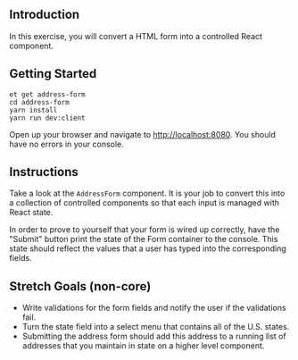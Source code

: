 ## Introduction

In this exercise, you will convert a HTML form into a controlled React component.

## Getting Started

```no-highlight
et get address-form
cd address-form
yarn install
yarn run dev:client
```

Open up your browser and navigate to <http://localhost:8080>. You should have no errors in your console.

## Instructions

Take a look at the `AddressForm` component. It is your job to convert this
into a collection of controlled components so that each input is managed with React state.

In order to prove to yourself that your form is wired up correctly, have the "Submit" button print the state of the Form container to the console. This state should reflect the values that a user has typed into the corresponding fields.  

## Stretch Goals (non-core)

* Write validations for the form fields and notify the user if the validations fail.
* Turn the state field into a select menu that contains all of the U.S. states.
* Submitting the address form should add this address to a running list of addresses that you maintain in state on a higher level component. 
